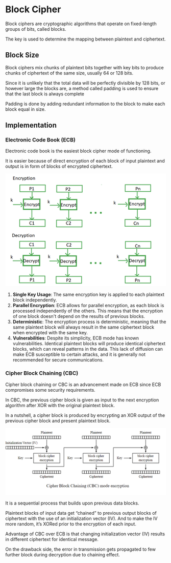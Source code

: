 # Block Cipher

Block ciphers are cryptographic algorithms that operate on fixed-length groups of bits, called blocks.

The key is used to determine the mapping between plaintext and ciphertext.

## Block Size

Block ciphers mix chunks of plaintext bits together with key bits to produce chunks of ciphertext of the same size, usually 64 or 128 bits.

Since it is unlikely that the total data will be perfectly divisible by 128 bits, or however large the blocks are, a method called padding is used to ensure that the last block is always complete

Padding is done by adding redundant information to the block to make each block equal in size.

## Implementation

### Electronic Code Book (ECB)

Electronic code book is the easiest block cipher mode of functioning.

It is easier because of direct encryption of each block of input plaintext and output is in form of blocks of encrypted ciphertext.

![block-cipher-ecb](images/block-cipher-ecb.png)

1. **Single Key Usage**: The same encryption key is applied to each plaintext block independently.
2. **Parallel Encryption**: ECB allows for parallel encryption, as each block is processed independently of the others. This means that the encryption of one block doesn't depend on the results of previous blocks.
3. **Deterministic**: The encryption process is deterministic, meaning that the same plaintext block will always result in the same ciphertext block when encrypted with the same key.
4. **Vulnerabilities**: Despite its simplicity, ECB mode has known vulnerabilities. Identical plaintext blocks will produce identical ciphertext blocks, which can reveal patterns in the data. This lack of diffusion can make ECB susceptible to certain attacks, and it is generally not recommended for secure communications.

### Cipher Block Chaining (CBC)

Cipher block chaining or CBC is an advancement made on ECB since ECB compromises some security requirements.

In CBC, the previous cipher block is given as input to the next encryption algorithm after XOR with the original plaintext block.

In a nutshell, a cipher block is produced by encrypting an XOR output of the previous cipher block and present plaintext block.

![block-cipher-cbc](images/block-cipher-cbc.png)

It is a sequential process that builds upon previous data blocks.

Plaintext blocks of input data get “chained” to previous output blocks of ciphertext with the use of an initialization vector (IV). And to make the IV more random, it’s XORed prior to the encryption of each input.

Advantage of CBC over ECB is that changing initialization vector (IV) results in different ciphertext for identical message.

On the drawback side, the error in transmission gets propagated to few further block during decryption due to chaining effect.